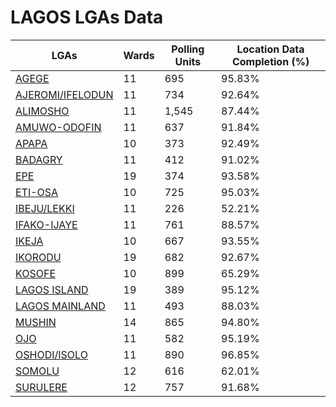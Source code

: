 
# LAGOS LGAs Data

| LGAs | Wards | Polling Units | Location Data Completion (%) |
| ----- | ---- | ----- | ------- |
| [AGEGE](./lgas/506-agege) | 11 | 695 | 95.83% |
| [AJEROMI/IFELODUN](./lgas/507-ajeromi/ifelodun) | 11 | 734 | 92.64% |
| [ALIMOSHO](./lgas/508-alimosho) | 11 | 1,545 | 87.44% |
| [AMUWO-ODOFIN](./lgas/509-amuwo-odofin) | 11 | 637 | 91.84% |
| [APAPA](./lgas/510-apapa) | 10 | 373 | 92.49% |
| [BADAGRY](./lgas/511-badagry) | 11 | 412 | 91.02% |
| [EPE](./lgas/512-epe) | 19 | 374 | 93.58% |
| [ETI-OSA](./lgas/513-eti-osa) | 10 | 725 | 95.03% |
| [IBEJU/LEKKI](./lgas/514-ibeju/lekki) | 11 | 226 | 52.21% |
| [IFAKO-IJAYE](./lgas/515-ifako-ijaye) | 11 | 761 | 88.57% |
| [IKEJA](./lgas/516-ikeja) | 10 | 667 | 93.55% |
| [IKORODU](./lgas/517-ikorodu) | 19 | 682 | 92.67% |
| [KOSOFE](./lgas/518-kosofe) | 10 | 899 | 65.29% |
| [LAGOS ISLAND](./lgas/519-lagos-island) | 19 | 389 | 95.12% |
| [LAGOS MAINLAND](./lgas/520-lagos-mainland) | 11 | 493 | 88.03% |
| [MUSHIN](./lgas/521-mushin) | 14 | 865 | 94.80% |
| [OJO](./lgas/522-ojo) | 11 | 582 | 95.19% |
| [OSHODI/ISOLO](./lgas/523-oshodi/isolo) | 11 | 890 | 96.85% |
| [SOMOLU](./lgas/524-somolu) | 12 | 616 | 62.01% |
| [SURULERE](./lgas/525-surulere) | 12 | 757 | 91.68% |





